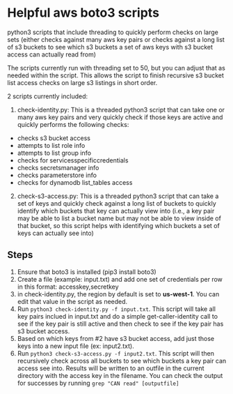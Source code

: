 # Helpful aws boto3 scripts
python3 scripts that include threading to quickly perform checks on large sets (either checks against many aws key pairs or checks against a long list of s3 buckets to see which s3 buckets a set of aws keys with s3 bucket access can actually read from) 

The scripts currently run with threading set to 50, but you can adjust that as needed within the script. This allows the script to finish recursive s3 bucket list access checks on large s3 listings in short order.

2 scripts currently included:
1. check-identity.py: This is a threaded python3 script that can take one or many aws key pairs and very quickly check if those keys are active and quickly performs the following checks:
- checks s3 bucket access
- attempts to list role info
- attempts to list group info
- checks for servicesspecificcredentials
- checks secretsmanager info
- checks parameterstore info
- checks for dynamodb list_tables access

2. check-s3-access.py: This is a threaded python3 script that can take a set of keys and quickly check against a long list of buckets to quickly identify which buckets that key can actually view into (i.e., a key pair may be able to list a bucket name but may not be able to view inside of that bucket, so this script helps with identifying which buckets a set of keys can actually see into)


## Steps
1. Ensure that boto3 is installed (pip3 install boto3)
2. Create a file (example: input.txt) and add one set of credentials per row in this format: accesskey,secretkey
3. in check-identity.py, the region by default is set to **us-west-1**. You can edit that value in the script as needed.
4. Run `python3 check-identity.py -f input.txt`. This script will take all key pairs inclued in input.txt and do a simple get-caller-identity call to see if the key pair is still active and then check to see if the key pair has s3 bucket access.
5. Based on which keys from #2 have s3 bucket access, add just those keys into a new input file (ex: input2.txt).
6. Run `python3 check-s3-access.py -f input2.txt`. This script will then recursively check across all buckets to see which buckets a key pair can access see into. Results will be written to an outfile in the current directory with the access key in the filename. You can check the output for successes by running `grep "CAN read" [outputfile]`
